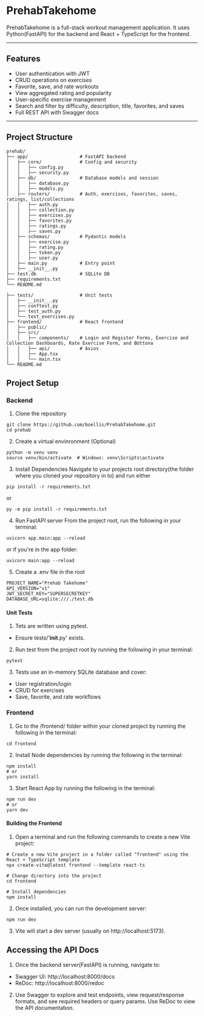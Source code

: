 # PrehabTakehome

PrehabTakehome is a full-stack workout management application. It uses Python(FastAPI) for the backend and React + TypeScript for the frontend.

---

## Features

- User authentication with JWT  
- CRUD operations on exercises  
- Favorite, save, and rate workouts  
- View aggregated rating and popularity  
- User-specific exercise management  
- Search and filter by difficulty, description, title, favorites, and saves  
- Full REST API with Swagger docs  

---

## Project Structure
```
prehab/
├── app/                   # FastAPI backend
│   ├── core/              # Config and security
│   │   ├── config.py
│   │   ├── security.py
│   ├── db/                # Database models and session
│   │   ├── database.py
│   │   ├── models.py
│   ├── routers/           # Auth, exercises, favorites, saves, ratings, list/collections
│   │   ├── auth.py
│   │   ├── collection.py
│   │   ├── exercises.py
│   │   ├── favorites.py
│   │   ├── ratings.py
│   │   ├── saves.py
│   ├── schemas/           # Pydantic models
│   │   ├── exercise.py
│   │   ├── rating.py
│   │   ├── token.py
│   │   ├── user.py
│   ├── main.py            # Entry point
│   ├── __init__.py          
├── test.db                # SQLite DB
├── requirements.txt
└── README.md

├── tests/                 # Unit tests
│   ├── __init__.py
│   ├── conftest.py
│   ├── test_auth.py
│   └── test_exercises.py
├── frontend/              # React frontend
│   ├── public/
│   ├── src/
│   │   ├── components/    # Login and Register Forms, Exercise and Collection Dashboards, Rate Exercise Form, and BUttona
│   │   ├── api/           # Axios
│   │   ├── App.tsx        
│   │   └── main.tsx
└── README.md
```

## Project Setup
### Backend
1. Clone the repository
```
git clone https://github.com/boellis/PrehabTakehome.git
cd prehab
```
2. Create a virtual envinronment (Optional)
```
python -m venv venv
source venv/bin/activate  # Windows: venv\Scripts\activate
```
3. Install Dependencies
Navigate to your projects root directory(the folder where you cloned your repository in to) and run either
```
pip install -r requirements.txt
```
or 
```
py -m pip install -r requirements.txt
```

4. Run FastAPI server
From the project root, run the following in your terminal:
```
uvicorn app.main:app --reload
```
or if you're in the app folder:
```
uvicorn main:app --reload
```

5. Create a .env file in the root
```
PROJECT_NAME="Prehab Takehome"
API_VERSION="v1"
JWT_SECRET_KEY="SUPERSECRETKEY"
DATABASE_URL=sqlite:///./test.db
```

#### Unit Tests
1. Tets are written using pytest.
  - Ensure tests/'__init__.py' exists.

2. Run test from the project root by running the following in your terminal:
```
pytest
```
3. Tests use an in-memory SQLite database and cover:
  - User registration/login
  - CRUD for exercises
  - Save, favorite, and rate workflows


### Frontend
1. Go to the /frontend/ folder within your cloned project by running the following in the terminal:
```
cd frontend
```
2. Install Node dependencies by running the following in the terminal:
```
npm install
# or
yarn install
```
3. Start React App by running the following in the terminal:
```
npm run dev
# or
yarn dev
```


#### Building the Frontend
1. Open a terminal and run the following commands to create a new Vite project:

```
# Create a new Vite project in a folder called "frontend" using the React + TypeScript template
npx create-vite@latest frontend --template react-ts

# Change directory into the project
cd frontend

# Install dependencies
npm install
```
2. Once installed, you can run the development server:
```
npm run dev
```
3. Vite will start a dev server (usually on http://localhost:5173).


## Accessing the API Docs
1. Once the backend server(FastAPI) is running, navigate to:
  - Swagger UI: http://localhost:8000/docs
  - ReDoc: http://localhost:8000/redoc

2. Use Swagger to explore and test endpoints, view request/response formats, and see required headers or query params. Use ReDoc to view the API documentation. 




